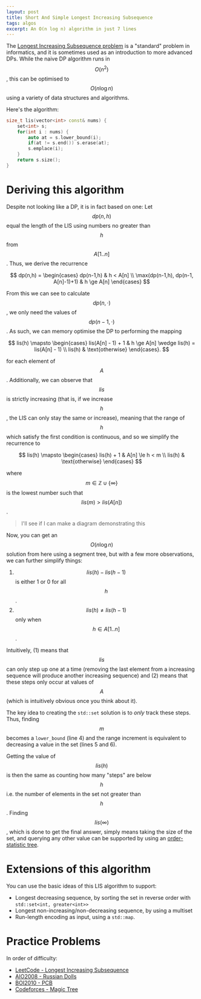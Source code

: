 ```yaml
---
layout: post
title: Short And Simple Longest Increasing Subsequence
tags: algos
excerpt: An O(n log n) algorithm in just 7 lines
---
```


The [Longest Increasing Subsequence problem](https://en.wikipedia.org/wiki/Longest_increasing_subsequence) is a "standard" problem in informatics, and it is sometimes used as an introduction to more advanced DPs. While the naive DP algorithm runs in $$O(n^2)$$, this can be optimised to $$O(n\log n)$$ using a variety of data structures and algorithms.

<!--more-->

Here's the algorithm:

```cpp
size_t lis(vector<int> const& nums) {
	set<int> s;
	for(int i : nums) {
		auto at = s.lower_bound(i);
		if(at != s.end()) s.erase(at);
		s.emplace(i);
	}
	return s.size();
}
```

# Deriving this algorithm

Despite not looking like a DP, it is in fact based on one: Let $$dp(n, h)$$ equal the length of the LIS using numbers no greater than $$h$$ from $$A[1..n]$$. Thus, we derive the recurrence

$$
dp(n,h) = \begin{cases}
dp(n-1,h) & h < A[n] \\
\max(dp(n-1,h), dp(n-1, A[n]-1)+1) & h \ge A[n]
\end{cases}
$$

From this we can see to calculate $$dp(n, \cdot)$$, we only need the values of $$dp(n-1, \cdot)$$. As such, we can memory optimise the DP to performing the mapping

$$
lis(h) \mapsto \begin{cases}
lis(A[n] - 1) + 1 & h \ge A[n] \wedge lis(h) = lis(A[n] - 1) \\
lis(h) & \text{otherwise}
\end{cases}.
$$

for each element of $$A$$. Additionally, we can observe that $$lis$$ is strictly increasing (that is, if we increase $$h$$, the LIS can only stay the same or increase), meaning that the range of $$h$$ which satisfy the first condition is continuous, and so we simplify the recurrence to

$$
lis(h) \mapsto \begin{cases}
lis(h) + 1 & A[n] \le h < m \\
lis(h) & \text{otherwise}
\end{cases}
$$

where $$m \in \mathbb{Z} \cup \{\infty\}$$ is the lowest number such that $$lis(m) > lis(A[n])$$.

> I'll see if I can make a diagram demonstrating this

Now, you can get an $$O(n \log n)$$ solution from here using a segment tree, but with a few more observations, we can further simplify things:

1. $$lis(h) - lis(h-1)$$ is either 1 or 0 for all $$h$$.
2. $$lis(h) \neq lis(h-1)$$ only when $$h \in A[1..n]$$.

Intuitively, (1) means that $$lis$$ can only step up one at a time (removing the last element from a increasing sequence will produce another increasing sequence) and (2) means that these steps only occur at values of $$A$$ (which is intuitively obvious once you think about it).

The key idea to creating the `std::set` solution is to *only* track these steps. Thus, finding $$m$$ becomes a `lower_bound` (line 4) and the range increment is equivalent to decreasing a value in the set (lines 5 and 6).

Getting the value of $$lis(h)$$ is then the same as counting how many "steps" are below $$h$$ i.e. the number of elements in the set not greater than $$h$$. Finding $$lis(\infty)$$, which is done to get the final answer, simply means taking the size of the set, and querying any other value can be supported by using an [order-statistic tree](https://en.wikipedia.org/wiki/Order_statistic_tree).

# Extensions of this algorithm

You can use the basic ideas of this LIS algorithm to support:

- Longest decreasing sequence, by sorting the set in reverse order with `std::set<int, greater<int>>`
- Longest non-increasing/non-decreasing sequence, by using a multiset
- Run-length encoding as input, using a `std::map`.

# Practice Problems

In order of difficulty:

- [LeetCode - Longest Increasing Subsequence](https://leetcode.com/problems/longest-increasing-subsequence)
- [AIO2008 - Russian Dolls](https://orac.amt.edu.au/cgi-bin/train/problem.pl?set=aio08sen&problemid=360)
- [BOI2010 - PCB](http://kodu.ut.ee/~ahto/boi/2010/?item=boi.tasks.1)
- [Codeforces - Magic Tree](https://codeforces.com/contest/1193/problem/B)
